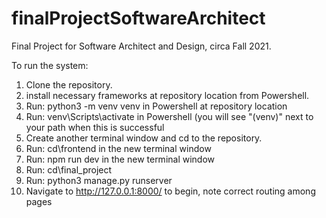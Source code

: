 # finalProjectSoftwareArchitect
Final Project for Software Architect and Design, circa Fall 2021.

To run the system:

1. Clone the repository.
2. install necessary frameworks at repository location from Powershell.
3. Run: python3 -m venv venv in Powershell at repository location
4. Run: venv\Scripts\activate in Powershell (you will see "(venv)" next to your path when this is successful
5. Create another terminal window and cd to the repository. 
6. Run: cd\frontend in the new terminal window
7. Run: npm run dev in the new terminal window
8. Run: cd\final_project
9. Run: python3 manage.py runserver
11. Navigate to  http://127.0.0.1:8000/ to begin, note correct routing among pages
